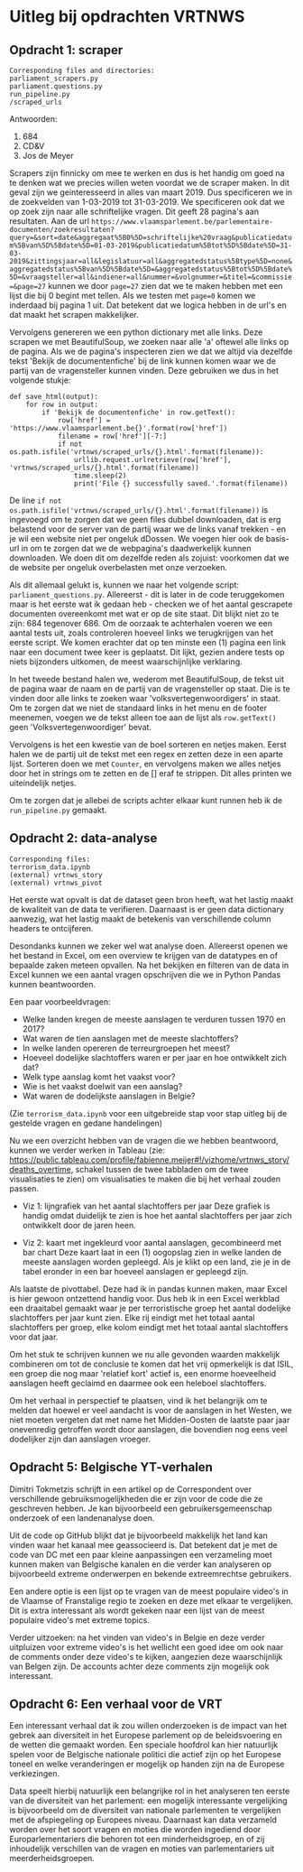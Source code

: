 # Uitleg bij opdrachten VRTNWS

## Opdracht 1: scraper 
```
Corresponding files and directories:
parliament_scrapers.py
parliament.questions.py
run_pipeline.py
/scraped_urls
```

Antwoorden:
1. 684
2. CD&V
3. Jos de Meyer

Scrapers zijn finnicky om mee te werken en dus is het handig om goed na te denken wat we precies willen weten voordat we de scraper maken. In dit geval zijn
we geinteresseerd in alles van maart 2019. Dus specificeren we in de zoekvelden van 1-03-2019 tot 31-03-2019. We specificeren ook dat we op zoek zijn naar
alle schriftelijke vragen. Dit geeft 28 pagina's aan resultaten. Aan de url ```https://www.vlaamsparlement.be/parlementaire-documenten/zoekresultaten?query=&sort=date&aggregaat%5B0%5D=schriftelijke%20vraag&publicatiedatum%5Bvan%5D%5Bdate%5D=01-03-2019&publicatiedatum%5Btot%5D%5Bdate%5D=31-03-2019&zittingsjaar=all&legislatuur=all&aggregatedstatus%5Btype%5D=none&aggregatedstatus%5Bvan%5D%5Bdate%5D=&aggregatedstatus%5Btot%5D%5Bdate%5D=&vraagsteller=all&indiener=all&nummer=&volgnummer=&titel=&commissie=&page=27``` kunnen we door ```page=27``` zien dat we te maken hebben met een lijst die bij 0 begint met tellen. Als we testen met 
```page=0``` komen we inderdaad bij pagina 1 uit. Dat betekent dat we logica hebben in de url's en dat maakt het scrapen makkelijker.

Vervolgens genereren we een python dictionary met alle links. Deze scrapen we met BeautifulSoup, we zoeken naar alle 'a' oftewel alle links op de pagina. Als we de
pagina's inspecteren zien we dat we altijd via dezelfde tekst 'Bekijk de documentenfiche' bij de link kunnen komen waar we de partij van de vragensteller kunnen vinden. Deze gebruiken we dus in het volgende stukje:

```
def save_html(output):
    for row in output:
        if 'Bekijk de documentenfiche' in row.getText():
            row['href'] = 'https://www.vlaamsparlement.be{}'.format(row['href'])
            filename = row['href'][-7:]
            if not os.path.isfile('vrtnws/scraped_urls/{}.html'.format(filename)):
                urllib.request.urlretrieve(row['href'], 'vrtnws/scraped_urls/{}.html'.format(filename))
                time.sleep(2)
                print('File {} successfully saved.'.format(filename))

```

De line ```if not os.path.isfile('vrtnws/scraped_urls/{}.html'.format(filename))``` is ingevoegd om te zorgen dat we geen files dubbel downloaden, dat is erg belastend voor de server van de partij waar we de links vanaf trekken - en je wil een website niet per ongeluk dDossen. We voegen hier ook de basis-url in om te zorgen dat we de webpagina's daadwerkelijk kunnen downloaden. We doen dit om dezelfde reden als zojuist: voorkomen dat we de website per ongeluk overbelasten met onze verzoeken.

Als dit allemaal gelukt is, kunnen we naar het volgende script: ```parliament_questions.py```. Allereerst - dit is later in de code teruggekomen maar is het eerste wat ik gedaan heb - checken we of het aantal gescrapete documenten overeenkomt met wat er op de site staat. Dit blijkt niet zo te zijn: 684 tegenover 686. Om de oorzaak te achterhalen voeren we een aantal tests uit, zoals controleren hoeveel links we terugkrijgen van het eerste script. We komen erachter dat op ten minste een (1) pagina een link naar een document twee keer is geplaatst. Dit lijkt, gezien andere tests op niets bijzonders uitkomen, de meest waarschijnlijke verklaring.

In het tweede bestand halen we, wederom met BeautifulSoup, de tekst uit de pagina waar de naam en de partij van de vragensteller op staat. Die is te vinden door alle links te zoeken waar 'volksvertegenwoordigers'  in staat. Om te zorgen dat we niet de standaard links in het menu en de footer meenemen, voegen we de tekst alleen toe aan de lijst als ```row.getText()``` geen 'Volksvertegenwoordiger' bevat. 

Vervolgens is het een kwestie van de boel sorteren en netjes maken. Eerst halen we de partij uit de tekst met een regex en zetten deze in een aparte lijst. Sorteren doen we met ```Counter```, en vervolgens maken we alles netjes door het in strings om te zetten en de [] eraf te strippen. Dit alles printen we uiteindelijk netjes.

Om te zorgen dat je allebei de scripts achter elkaar kunt runnen heb ik de ```run_pipeline.py``` gemaakt. 

## Opdracht 2: data-analyse
```
Corresponding files:
terrorism_data.ipynb
(external) vrtnws_story
(external) vrtnws_pivot
```

Het eerste wat opvalt is dat de dataset geen bron heeft, wat het lastig maakt de kwaliteit van de data te verifieren. Daarnaast is er geen data dictionary aanwezig, wat het lastig maakt de betekenis van verschillende column headers te ontcijferen.

Desondanks kunnen we zeker wel wat analyse doen. Allereerst openen we het bestand in Excel, om een overview te krijgen van de datatypes en of bepaalde zaken meteen opvallen. Na het bekijken en filteren van de data in Excel kunnen we een aantal vragen opschrijven die we in Python Pandas kunnen beantwoorden.

Een paar voorbeeldvragen:
- Welke landen kregen de meeste aanslagen te verduren tussen 1970 en 2017?
- Wat waren de tien aanslagen met de meeste slachtoffers?
- In welke landen opereren de terreurgroepen het meest?
- Hoeveel dodelijke slachtoffers waren er per jaar en hoe ontwikkelt zich dat?
- Welk type aanslag komt het vaakst voor?
- Wie is het vaakst doelwit van een aanslag?
- Wat waren de dodelijkste aanslagen in Belgie?

(Zie ```terrorism_data.ipynb``` voor een uitgebreide stap voor stap uitleg bij de gestelde vragen en gedane handelingen)

Nu we een overzicht hebben van de vragen die we hebben beantwoord, kunnen we verder werken in Tableau (zie: https://public.tableau.com/profile/fabienne.meijer#!/vizhome/vrtnws_story/deaths_overtime, schakel tussen de twee tabbladen om de twee visualisaties te zien) om visualisaties te maken die bij het verhaal zouden passen.

- Viz 1: lijngrafiek van het aantal slachtoffers per jaar
Deze grafiek is handig omdat duidelijk te zien is hoe het aantal slachtoffers per jaar zich ontwikkelt door de jaren heen.

- Viz 2: kaart met ingekleurd voor aantal aanslagen, gecombineerd met bar chart
Deze kaart laat in een (1) oogopslag zien in welke landen de meeste aanslagen worden gepleegd. Als je klikt op een land, zie je in de tabel eronder in een bar hoeveel aanslagen er gepleegd zijn. 

Als laatste de pivottabel. Deze had ik in pandas kunnen maken, maar Excel is hier gewoon ontzettend handig voor. Dus heb ik in een Excel werkblad een draaitabel gemaakt waar je per terroristische groep het aantal dodelijke slachtoffers per jaar kunt zien. Elke rij eindigt met het totaal aantal slachtoffers per groep, elke kolom eindigt met het totaal aantal slachtoffers voor dat jaar.

Om het stuk te schrijven kunnen we nu alle gevonden waarden makkelijk combineren om tot de conclusie te komen dat het vrij opmerkelijk is dat ISIL, een groep die nog maar 'relatief kort' actief is, een enorme hoeveelheid aanslagen heeft geclaimd en daarmee ook een heleboel slachtoffers. 

Om het verhaal in perspectief te plaatsen, vind ik het belangrijk om te melden dat hoewel er veel aandacht is voor de aanslagen in het Westen, we niet moeten vergeten dat met name het Midden-Oosten de laatste paar jaar onevenredig getroffen wordt door aanslagen, die bovendien nog eens veel dodelijker zijn dan aanslagen vroeger.

## Opdracht 5: Belgische YT-verhalen
Dimitri Tokmetzis schrijft in een artikel op de Correspondent over verschillende gebruiksmogelijkheden die er zijn voor de code die ze geschreven hebben. Je kan bijvoorbeeld een gebruikersgemeenschap onderzoek of een landenanalyse doen.

Uit de code op GitHub blijkt dat je bijvoorbeeld makkelijk het land kan vinden waar het kanaal mee geassocieerd is. Dat betekent dat je met de code van DC met een paar kleine aanpassingen een verzameling moet kunnen maken van Belgische kanalen en die verder kan analyseren op bijvoorbeeld extreme onderwerpen en bekende extreemrechtse gebruikers.

Een andere optie is een lijst op te vragen van de meest populaire video's in de Vlaamse of Franstalige regio te zoeken en deze met elkaar te vergelijken. Dit is extra interessant als wordt gekeken naar een lijst van de meest populaire video's met extreme topics. 

Verder uitzoeken: na het vinden van video's in Belgie en deze verder uitpluizen voor extreme video's is het wellicht een goed idee om ook naar de comments onder deze video's te kijken, aangezien deze waarschijnlijk van Belgen zijn. De accounts achter deze comments zijn mogelijk ook interessant.

## Opdracht 6: Een verhaal voor de VRT
Een interessant verhaal dat ik zou willen onderzoeken is de impact van het gebrek aan diversiteit in het Europese parlement op de beleidsvoering en de wetten die gemaakt worden. Een speciale hoofdrol kan hier natuurlijk spelen voor de Belgische nationale politici die actief zijn op het Europese toneel en welke veranderingen er mogelijk op handen zijn na de Europese verkiezingen.

Data speelt hierbij natuurlijk een belangrijke rol in het analyseren ten eerste van de diversiteit van het parlement: een mogelijk interessante vergelijking is bijvoorbeeld om de diversiteit van nationale parlementen te vergelijken met de afspiegeling op Europees niveau. Daarnaast kan data verzameld worden over het soort vragen en moties die worden ingediend door Europarlementariers die behoren tot een minderheidsgroep, en of zij inhoudelijk verschillen van de vragen en moties van parlementariers uit meerderheidsgroepen. 
